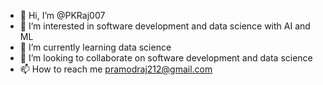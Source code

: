 - 👋 Hi, I’m @PKRaj007
- 👀 I’m interested in software development and data science with AI and ML
- 🌱 I’m currently learning data science
- 💞️ I’m looking to collaborate on software development and data science
- 📫 How to reach me pramodraj212@gmail.com

<!---
PKRaj007/PKRaj007 is a ✨ special ✨ repository because its `README.md` (this file) appears on your GitHub profile.
You can click the Preview link to take a look at your changes.
--->
